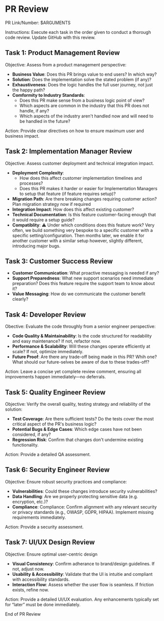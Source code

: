 # PR Review

PR Link/Number: $ARGUMENTS

Instructions: Execute each task in the order given to conduct a thorough code review. Update GitHub with this review.

## Task 1: Product Management Review

Objective: Assess from a product management perspective:

- **Business Value**: Does this PR brings value to end users? In which way?
- **Solution**: Does the implementation solve the stated problem (if any)?
- **Exhaustiveness**: Does the logic handles the full user journey, not just the happy path?
- **Comformity to Industry Standards**:
  - Does this PR make sense from a business logic point of view?
  - Which aspects are common in the industry that this PR does not handle, if any?
  - Which aspects of the industry aren't handled now and will need to be handled in the future?

Action: Provide clear directives on how to ensure maximum user and business impact.

## Task 2: Implementation Manager Review

Objective: Assess customer deployment and technical integration impact.

- **Deployment Complexity**:
  - How does this affect customer implementation timelines and processes?
  - Does this PR makes it harder or easier for Implementation Managers to setup that feature (if feature requires setup)?
- **Migration Path**: Are there breaking changes requiring customer action? Plan migration strategy now if required
- **Integration Impact**: How does this affect existing customer?
- **Technical Documentation**: Is this feature customer-facing enough that it would require a setup guide?
- **Compatiblity**: ⚠️ Under which conditions does this feature work? Very often, we build something very bespoke to a specific customer with a specific setting/configuration.
  Then months later, we enable it for another customer with a similar setup however, slightly different, introducing major bugs.

## Task 3: Customer Success Review

- **Customer Communication**: What proactive messaging is needed if any?
- **Support Preparedness**: What new support scenarios need immediate preparation? Does this feature require the support team to know about it?
- **Value Messaging**: How do we communicate the customer benefit clearly?

## Task 4: Developer Review

Obective: Evaluate the code throughly from a senior engineer perspective:

- **Code Quality & Maintainability**: Is the code structured for readability and easy maintenance? If not, refactor now.
- **Performance & Scalability**: Will these changes operate efficiently at scale? If not, optimize immediately.
- **Future Proof**: Are there any trade-off being made in this PR? Whih one? What should our future-selves be aware of due to these trades-off?

Action: Leave a concise yet complete review comment, ensuring all improvements happen immediately—no deferrals.

## Task 5: Quality Engineer Review

Objective: Verify the overall quality, testing strategy and reliability of the solution:

- **Test Coverage**: Are there sufficient tests? Do the tests cover the most critical aspect of the PR's business logic?
- **Potential Bugs & Edge Cases**: Which edge cases have not been considered, if any?
- **Regression Risk**: Confirm that changes don't undermine existing functionality.

Action: Provide a detailed QA assessment.

## Task 6: Security Engineer Review

Objective: Ensure robust security practices and compliance:

- **Vulnerabilities**: Could these changes introduce security vulnerabilities?
- **Data Handling**: Are we properly protecting sensitive data (e.g. encryption, etc.)?
- **Compliance**: Compliance: Confirm alignment with any relevant security or privacy standards (e.g., OWASP, GDPR, HIPAA). Implement missing requirements immediately.

Action: Provide a security assessment.

## Task 7: UI/UX Design Review

Objective: Ensure optimal user-centric design

- **Visual Consistency**: Confirm adherance to brand/design guidelines. If not, adjust now.
- **Usability & Accessibility**: Validate that the UI is intuitie and compliant with accessibility standards.
- **Interaction Flow**: Assess whether the user flow is seamless. If friction exists, refine now.

Action: Provide a detailed UI/UX evaluation. Any enhancements typically set for “later” must be done immediately.

End of PR Review